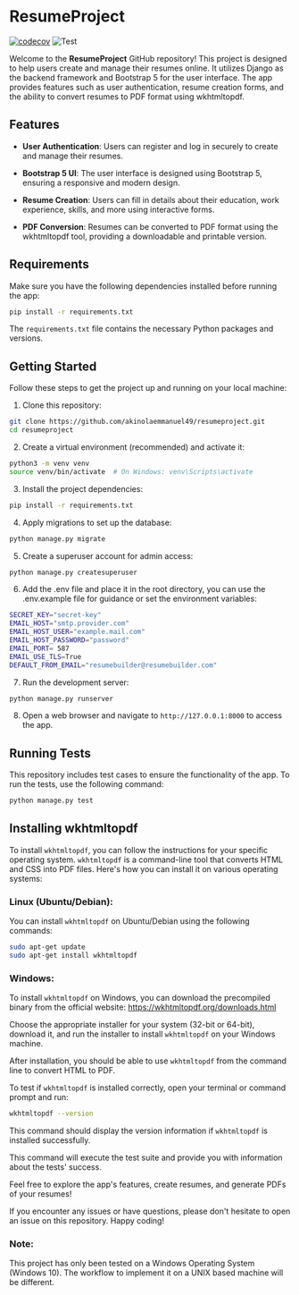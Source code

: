 # ResumeProject

[![codecov](https://codecov.io/gh/akinolaemmanuel49/resumeproject/graph/badge.svg?token=UUIUIOOP3C)](https://codecov.io/gh/akinolaemmanuel49/resumeproject)
![Test](https://github.com/akinolaemmanuel49/resumeproject/actions/workflows/django.yml/badge.svg?event=push)


Welcome to the **ResumeProject** GitHub repository! This project is designed to help users create and manage their resumes online. It utilizes Django as the backend framework and Bootstrap 5 for the user interface. The app provides features such as user authentication, resume creation forms, and the ability to convert resumes to PDF format using wkhtmltopdf.

## Features

- **User Authentication**: Users can register and log in securely to create and manage their resumes.

- **Bootstrap 5 UI**: The user interface is designed using Bootstrap 5, ensuring a responsive and modern design.

- **Resume Creation**: Users can fill in details about their education, work experience, skills, and more using interactive forms.

- **PDF Conversion**: Resumes can be converted to PDF format using the wkhtmltopdf tool, providing a downloadable and printable version.

## Requirements

Make sure you have the following dependencies installed before running the app:

```bash
pip install -r requirements.txt
```

The `requirements.txt` file contains the necessary Python packages and versions.

## Getting Started

Follow these steps to get the project up and running on your local machine:

1. Clone this repository:

```bash
git clone https://github.com/akinolaemmanuel49/resumeproject.git
cd resumeproject
```

2. Create a virtual environment (recommended) and activate it:

```bash
python3 -m venv venv
source venv/bin/activate  # On Windows: venv\Scripts\activate
```

3. Install the project dependencies:

```bash
pip install -r requirements.txt
```

4. Apply migrations to set up the database:

```bash
python manage.py migrate
```

5. Create a superuser account for admin access:

```bash
python manage.py createsuperuser
```

6. Add the .env file and place it in the root directory, you can use the .env.example file for guidance or set the environment variables:
```bash
SECRET_KEY="secret-key"
EMAIL_HOST="smtp.provider.com"
EMAIL_HOST_USER="example.mail.com"
EMAIL_HOST_PASSWORD="password"
EMAIL_PORT= 587
EMAIL_USE_TLS=True
DEFAULT_FROM_EMAIL="resumebuilder@resumebuilder.com"
```

7. Run the development server:

```bash
python manage.py runserver
```

8. Open a web browser and navigate to `http://127.0.0.1:8000` to access the app.

## Running Tests

This repository includes test cases to ensure the functionality of the app. To run the tests, use the following command:

```bash
python manage.py test
```

## Installing wkhtmltopdf

To install `wkhtmltopdf`, you can follow the instructions for your specific operating system. `wkhtmltopdf` is a command-line tool that converts HTML and CSS into PDF files. Here's how you can install it on various operating systems:

### Linux (Ubuntu/Debian):

You can install `wkhtmltopdf` on Ubuntu/Debian using the following commands:

```bash
sudo apt-get update
sudo apt-get install wkhtmltopdf
```

### Windows:

To install `wkhtmltopdf` on Windows, you can download the precompiled binary from the official website: https://wkhtmltopdf.org/downloads.html

Choose the appropriate installer for your system (32-bit or 64-bit), download it, and run the installer to install `wkhtmltopdf` on your Windows machine.

After installation, you should be able to use `wkhtmltopdf` from the command line to convert HTML to PDF.

To test if `wkhtmltopdf` is installed correctly, open your terminal or command prompt and run:

```bash
wkhtmltopdf --version
```

This command should display the version information if `wkhtmltopdf` is installed successfully.

This command will execute the test suite and provide you with information about the tests' success.

Feel free to explore the app's features, create resumes, and generate PDFs of your resumes!

If you encounter any issues or have questions, please don't hesitate to open an issue on this repository. Happy coding!

### Note:
This project has only been tested on a Windows Operating System (Windows 10). The workflow to implement it on a UNIX based machine will be different.
